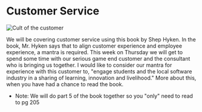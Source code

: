 Customer Service
================

![Cult of the customer](http://images.quickblogcast.com/1/5/5/6/3/145783-136551/TheCult.jpg?a=63 "Cult of the Customer")

We will be covering customer service using this book by Shep Hyken. In the book, Mr. Hyken says that to align customer experience and employee experience, a mantra is required. This week on Thursday we will get to spend some time with our serious game end customer and the consultant who is bringing us together. I would like to consider our mantra for experience with this customer to, "engage students and the local software industry in a sharing of learning, innovation and livelihood." More about this, when you have had a chance to read the book.

* Note: We will do part 5 of the book together so you "only" need to read to pg 205

